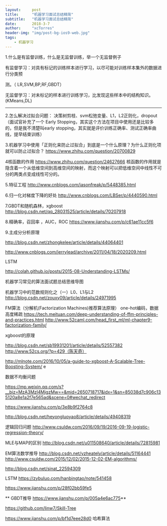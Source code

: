 ```yaml
---
layout:     post
title:      "机器学习面试总结精简"
subtitle:   "机器学习面试总结精简"
date:       2018-3-7 
author:     "xcTorres"
header-img: "img/post-bg-ios9-web.jpg"
tags:
    - 机器学习
---
```


1.什么是有监督训练，什么是无监督训练，举一个无监督例子

有监督学习：对具有标记的训练样本进行学习，以尽可能对训练样本集外的数据进行分类预

测。（ LR,SVM,BP,RF,GBDT）

无监督学习：对未标记的样本进行训练学习，比发现这些样本中的结构知识。 (KMeans,DL)
***

2.怎么解决过拟合问题：
  决策树剪枝、svm松弛变量、L1，L2正则化，dropout （面试官补充了一个 Early Stopping，其实这个方法在项目中使用还是比较多的，但是我不清楚叫early stopping，其实就是评价训练正确率、测试正确率曲线，提早结束训练）
  
3.机器学习中使用「正则化来防止过拟合」到底是一个什么原理？为什么正则化项就可以防止过拟合？
https://www.zhihu.com/question/20700829


4核函数的作用
https://www.zhihu.com/question/24627666
核函数的作用就是隐含着一个从低维空间到高维空间的映射，而这个映射可以把低维空间中线性不可分的两类点变成线性可分的。

5.特征工程
http://www.cnblogs.com/jasonfreak/p/5448385.html

6.归一化对梯度下降的好处
http://www.cnblogs.com/LBSer/p/4440590.html

7.GBDT和随机森林，xgboost
http://blog.csdn.net/qq_28031525/article/details/70207918

8.精确率，召回率 ，AUC，ROC
https://www.jianshu.com/p/c61ae11cc5f6

9.主成分分析原理

http://blog.csdn.net/zhongkelee/article/details/44064401

http://www.cnblogs.com/jerrylead/archive/2011/04/18/2020209.html

LSTM

http://colah.github.io/posts/2015-08-Understanding-LSTMs/


机器学习常见的算法面试题总结思维导图

机器学习中的范数规则化之（一）L0、L1与L2
http://blog.csdn.net/zouxy09/article/details/24971995

FM算法（分解机(Factorization Machines)推荐算法原理） one-hot编码，数据高度稀疏
    https://tech.meituan.com/deep-understanding-of-ffm-principles-and-practices.html
    http://www.52caml.com/head_first_ml/ml-chapter9-factorization-family/

xgboost的原理

http://blog.csdn.net/sb19931201/article/details/52557382 http://www.52cs.org/?p=429（陈天奇）

http://mlnote.com/2016/10/05/a-guide-to-xgboost-A-Scalable-Tree-Boosting-System/ e

数据不均衡问题

https://mp.weixin.qq.com/s?__biz=MzA3MzI4MjgzMw==&mid=2650718717&idx=1&sn=85038d7c906c135120a8e1a2f7e565ad&scene=0#wechat_redirect

https://www.jianshu.com/p/3e8b9f2764c8

http://blog.csdn.net/heyongluoyao8/article/details/49408319

逻辑回归问题 http://www.csuldw.com/2016/09/19/2016-09-19-logistic-regression-theory/

MLE与MAP的区别 http://blog.csdn.net/u011508640/article/details/72815981

EM算法数学推导 http://blog.csdn.net/yzheately/article/details/51164441 http://www.csuldw.com/2015/12/02/2015-12-02-EM-algorithms/

http://blog.csdn.net/sinat_22594309

LSTM https://zybuluo.com/hanbingtao/note/541458

https://www.jianshu.com/p/28f02bb59fe5

** GBDT推导 https://www.jianshu.com/p/005a4e6ac775**

https://github.com/linw7/Skill-Tree

https://www.jianshu.com/p/bf1d7eee28d0
哈希算法